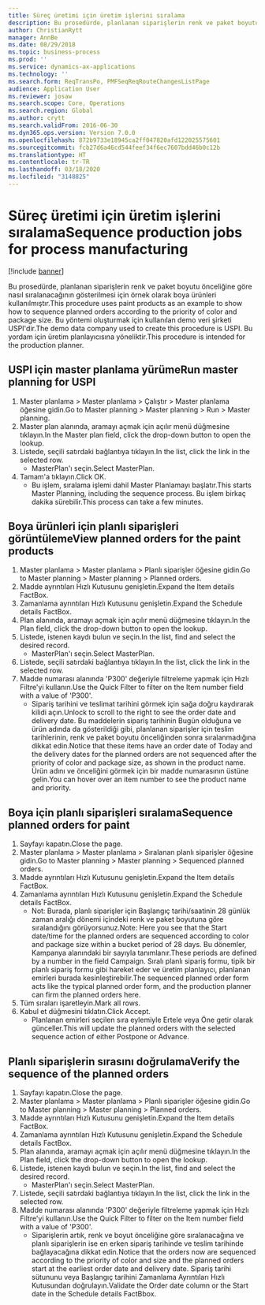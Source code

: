 ```yaml
---
title: Süreç üretimi için üretim işlerini sıralama
description: Bu prosedürde, planlanan siparişlerin renk ve paket boyutu önceliğine göre nasıl sıralanacağının gösterilmesi için örnek olarak boya ürünleri kullanılmıştır.
author: ChristianRytt
manager: AnnBe
ms.date: 08/29/2018
ms.topic: business-process
ms.prod: ''
ms.service: dynamics-ax-applications
ms.technology: ''
ms.search.form: ReqTransPo, PMFSeqReqRouteChangesListPage
audience: Application User
ms.reviewer: josaw
ms.search.scope: Core, Operations
ms.search.region: Global
ms.author: crytt
ms.search.validFrom: 2016-06-30
ms.dyn365.ops.version: Version 7.0.0
ms.openlocfilehash: 872b9733e18945ca2ff047820afd122025575601
ms.sourcegitcommit: fcb27d6a46cd544feef34f6ec7607bdd46b0c12b
ms.translationtype: HT
ms.contentlocale: tr-TR
ms.lasthandoff: 03/18/2020
ms.locfileid: "3148825"
---
```

# <a name="sequence-production-jobs-for-process-manufacturing"></a><span data-ttu-id="ea028-103">Süreç üretimi için üretim işlerini sıralama</span><span class="sxs-lookup"><span data-stu-id="ea028-103">Sequence production jobs for process manufacturing</span></span>

[!include [banner](../../includes/banner.md)]

<span data-ttu-id="ea028-104">Bu prosedürde, planlanan siparişlerin renk ve paket boyutu önceliğine göre nasıl sıralanacağının gösterilmesi için örnek olarak boya ürünleri kullanılmıştır.</span><span class="sxs-lookup"><span data-stu-id="ea028-104">This procedure uses paint products as an example to show how to sequence planned orders according to the priority of color and package size.</span></span> <span data-ttu-id="ea028-105">Bu yöntemi oluşturmak için kullanılan demo veri şirketi USPI'dir.</span><span class="sxs-lookup"><span data-stu-id="ea028-105">The demo data company used to create this procedure is USPI.</span></span> <span data-ttu-id="ea028-106">Bu yordam için üretim planlayıcısına yöneliktir.</span><span class="sxs-lookup"><span data-stu-id="ea028-106">This procedure is intended for the production planner.</span></span>


## <a name="run-master-planning-for-uspi"></a><span data-ttu-id="ea028-107">USPI için master planlama yürüme</span><span class="sxs-lookup"><span data-stu-id="ea028-107">Run master planning for USPI</span></span>
1. <span data-ttu-id="ea028-108">Master planlama > Master planlama > Çalıştır > Master planlama öğesine gidin.</span><span class="sxs-lookup"><span data-stu-id="ea028-108">Go to Master planning > Master planning > Run > Master planning.</span></span>
2. <span data-ttu-id="ea028-109">Master plan alanında, aramayı açmak için açılır menü düğmesine tıklayın.</span><span class="sxs-lookup"><span data-stu-id="ea028-109">In the Master plan field, click the drop-down button to open the lookup.</span></span>
3. <span data-ttu-id="ea028-110">Listede, seçili satırdaki bağlantıya tıklayın.</span><span class="sxs-lookup"><span data-stu-id="ea028-110">In the list, click the link in the selected row.</span></span>
    * <span data-ttu-id="ea028-111">MasterPlan'ı seçin.</span><span class="sxs-lookup"><span data-stu-id="ea028-111">Select MasterPlan.</span></span>  
4. <span data-ttu-id="ea028-112">Tamam'a tıklayın.</span><span class="sxs-lookup"><span data-stu-id="ea028-112">Click OK.</span></span>
    * <span data-ttu-id="ea028-113">Bu işlem, sıralama işlemi dahil Master Planlamayı başlatır.</span><span class="sxs-lookup"><span data-stu-id="ea028-113">This starts Master Planning, including the sequence process.</span></span> <span data-ttu-id="ea028-114">Bu işlem birkaç dakika sürebilir.</span><span class="sxs-lookup"><span data-stu-id="ea028-114">This process can take a few minutes.</span></span>  

## <a name="view-planned-orders-for-the-paint-products"></a><span data-ttu-id="ea028-115">Boya ürünleri için planlı siparişleri görüntüleme</span><span class="sxs-lookup"><span data-stu-id="ea028-115">View planned orders for the paint products</span></span>
1. <span data-ttu-id="ea028-116">Master planlama > Master planlama > Planlı siparişler öğesine gidin.</span><span class="sxs-lookup"><span data-stu-id="ea028-116">Go to Master planning > Master planning > Planned orders.</span></span>
2. <span data-ttu-id="ea028-117">Madde ayrıntıları Hızlı Kutusunu genişletin.</span><span class="sxs-lookup"><span data-stu-id="ea028-117">Expand the Item details FactBox.</span></span>
3. <span data-ttu-id="ea028-118">Zamanlama ayrıntıları Hızlı Kutusunu genişletin.</span><span class="sxs-lookup"><span data-stu-id="ea028-118">Expand the Schedule details FactBox.</span></span>
4. <span data-ttu-id="ea028-119">Plan alanında, aramayı açmak için açılır menü düğmesine tıklayın.</span><span class="sxs-lookup"><span data-stu-id="ea028-119">In the Plan field, click the drop-down button to open the lookup.</span></span>
5. <span data-ttu-id="ea028-120">Listede, istenen kaydı bulun ve seçin.</span><span class="sxs-lookup"><span data-stu-id="ea028-120">In the list, find and select the desired record.</span></span>
    * <span data-ttu-id="ea028-121">MasterPlan'ı seçin.</span><span class="sxs-lookup"><span data-stu-id="ea028-121">Select MasterPlan.</span></span>  
6. <span data-ttu-id="ea028-122">Listede, seçili satırdaki bağlantıya tıklayın.</span><span class="sxs-lookup"><span data-stu-id="ea028-122">In the list, click the link in the selected row.</span></span>
7. <span data-ttu-id="ea028-123">Madde numarası alanında 'P300' değeriyle filtreleme yapmak için Hızlı Filtre'yi kullanın.</span><span class="sxs-lookup"><span data-stu-id="ea028-123">Use the Quick Filter to filter on the Item number field with a value of 'P300'.</span></span>
    * <span data-ttu-id="ea028-124">Sipariş tarihini ve teslimat tarihini görmek için sağa doğru kaydırarak kilidi açın.</span><span class="sxs-lookup"><span data-stu-id="ea028-124">Unlock to scroll to the right to see the order date and delivery date.</span></span> <span data-ttu-id="ea028-125">Bu maddelerin sipariş tarihinin Bugün olduğuna ve ürün adında da gösterildiği gibi, planlanan siparişler için teslim tarihlerinin, renk ve paket boyutu önceliğinden sonra sıralanmadığına dikkat edin.</span><span class="sxs-lookup"><span data-stu-id="ea028-125">Notice that these items have an order date of Today and the delivery dates for the planned orders are not sequenced after the priority of color and package size, as shown in the product name.</span></span> <span data-ttu-id="ea028-126">Ürün adını ve önceliğini görmek için bir madde numarasının üstüne gelin.</span><span class="sxs-lookup"><span data-stu-id="ea028-126">You can hover over an item number to see the product name and priority.</span></span>  

## <a name="sequence-planned-orders-for-paint"></a><span data-ttu-id="ea028-127">Boya için planlı siparişleri sıralama</span><span class="sxs-lookup"><span data-stu-id="ea028-127">Sequence planned orders for paint</span></span>
1. <span data-ttu-id="ea028-128">Sayfayı kapatın.</span><span class="sxs-lookup"><span data-stu-id="ea028-128">Close the page.</span></span>
2. <span data-ttu-id="ea028-129">Master planlama > Master planlama > Sıralanan planlı siparişler öğesine gidin.</span><span class="sxs-lookup"><span data-stu-id="ea028-129">Go to Master planning > Master planning > Sequenced planned orders.</span></span>
3. <span data-ttu-id="ea028-130">Madde ayrıntıları Hızlı Kutusunu genişletin.</span><span class="sxs-lookup"><span data-stu-id="ea028-130">Expand the Item details FactBox.</span></span>
4. <span data-ttu-id="ea028-131">Zamanlama ayrıntıları Hızlı Kutusunu genişletin.</span><span class="sxs-lookup"><span data-stu-id="ea028-131">Expand the Schedule details FactBox.</span></span>
    * <span data-ttu-id="ea028-132">Not: Burada, planlı siparişler için Başlangıç tarihi/saatinin 28 günlük zaman aralığı dönemi içindeki renk ve paket boyutuna göre sıralandığını görüyorsunuz.</span><span class="sxs-lookup"><span data-stu-id="ea028-132">Note: Here you see that the Start date/time for the planned orders are sequenced according to color and package size within a bucket period of 28 days.</span></span> <span data-ttu-id="ea028-133">Bu dönemler, Kampanya alanındaki bir sayıyla tanımlanır.</span><span class="sxs-lookup"><span data-stu-id="ea028-133">These periods are defined by a number in the field Campaign.</span></span> <span data-ttu-id="ea028-134">Sıralı planlı sipariş formu, tipik bir planlı sipariş formu gibi hareket eder ve üretim planlayıcı, planlanan emirleri burada kesinleştirebilir.</span><span class="sxs-lookup"><span data-stu-id="ea028-134">The sequenced planned order form acts like the typical planned order form, and the production planner can firm the planned orders here.</span></span>  
5. <span data-ttu-id="ea028-135">Tüm sıraları işaretleyin.</span><span class="sxs-lookup"><span data-stu-id="ea028-135">Mark all rows.</span></span>
6. <span data-ttu-id="ea028-136">Kabul et düğmesini tıklatın.</span><span class="sxs-lookup"><span data-stu-id="ea028-136">Click Accept.</span></span>
    * <span data-ttu-id="ea028-137">Planlanan emirleri seçilen sıra eylemiyle Ertele veya Öne getir olarak günceller.</span><span class="sxs-lookup"><span data-stu-id="ea028-137">This will update the planned orders with the selected sequence action of either Postpone or Advance.</span></span>  

## <a name="verify-the-sequence-of-the-planned-orders"></a><span data-ttu-id="ea028-138">Planlı siparişlerin sırasını doğrulama</span><span class="sxs-lookup"><span data-stu-id="ea028-138">Verify the sequence of the planned orders</span></span>
1. <span data-ttu-id="ea028-139">Sayfayı kapatın.</span><span class="sxs-lookup"><span data-stu-id="ea028-139">Close the page.</span></span>
2. <span data-ttu-id="ea028-140">Master planlama > Master planlama > Planlı siparişler öğesine gidin.</span><span class="sxs-lookup"><span data-stu-id="ea028-140">Go to Master planning > Master planning > Planned orders.</span></span>
3. <span data-ttu-id="ea028-141">Madde ayrıntıları Hızlı Kutusunu genişletin.</span><span class="sxs-lookup"><span data-stu-id="ea028-141">Expand the Item details FactBox.</span></span>
4. <span data-ttu-id="ea028-142">Zamanlama ayrıntıları Hızlı Kutusunu genişletin.</span><span class="sxs-lookup"><span data-stu-id="ea028-142">Expand the Schedule details FactBox.</span></span>
5. <span data-ttu-id="ea028-143">Plan alanında, aramayı açmak için açılır menü düğmesine tıklayın.</span><span class="sxs-lookup"><span data-stu-id="ea028-143">In the Plan field, click the drop-down button to open the lookup.</span></span>
6. <span data-ttu-id="ea028-144">Listede, istenen kaydı bulun ve seçin.</span><span class="sxs-lookup"><span data-stu-id="ea028-144">In the list, find and select the desired record.</span></span>
    * <span data-ttu-id="ea028-145">MasterPlan'ı seçin.</span><span class="sxs-lookup"><span data-stu-id="ea028-145">Select MasterPlan.</span></span>  
7. <span data-ttu-id="ea028-146">Listede, seçili satırdaki bağlantıya tıklayın.</span><span class="sxs-lookup"><span data-stu-id="ea028-146">In the list, click the link in the selected row.</span></span>
8. <span data-ttu-id="ea028-147">Madde numarası alanında 'P300' değeriyle filtreleme yapmak için Hızlı Filtre'yi kullanın.</span><span class="sxs-lookup"><span data-stu-id="ea028-147">Use the Quick Filter to filter on the Item number field with a value of 'P300'.</span></span>
    * <span data-ttu-id="ea028-148">Siparişlerin artık, renk ve boyut önceliğine göre sıralanacağına ve planlı siparişlerin ise en erken sipariş tarihinde ve teslim tarihinde bağlayacağına dikkat edin.</span><span class="sxs-lookup"><span data-stu-id="ea028-148">Notice that the orders now are sequenced according to the priority of color and size and the planned orders start at the earliest order date and delivery date.</span></span> <span data-ttu-id="ea028-149">Sipariş tarihi sütununu veya Başlangıç tarihini Zamanlama Ayrıntıları Hızlı Kutusundan doğrulayın.</span><span class="sxs-lookup"><span data-stu-id="ea028-149">Validate the Order date column or the Start date in the Schedule details FactBbox.</span></span>  

